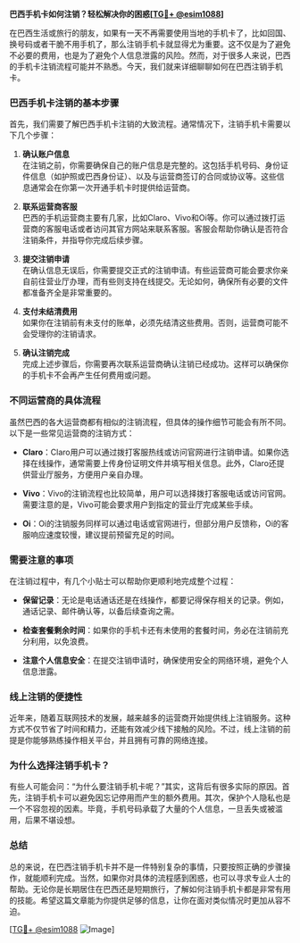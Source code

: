 **巴西手机卡如何注销？轻松解决你的困惑[[TG💪+ @esim1088](https://t.me/s/esim1088)]**

在巴西生活或旅行的朋友，如果有一天不再需要使用当地的手机卡了，比如回国、换号码或者干脆不用手机了，那么注销手机卡就显得尤为重要。这不仅是为了避免不必要的费用，也是为了避免个人信息泄露的风险。然而，对于很多人来说，巴西的手机卡注销流程可能并不熟悉。今天，我们就来详细聊聊如何在巴西注销手机卡。

### 巴西手机卡注销的基本步骤

首先，我们需要了解巴西手机卡注销的大致流程。通常情况下，注销手机卡需要以下几个步骤：

1. **确认账户信息**  
   在注销之前，你需要确保自己的账户信息是完整的。这包括手机号码、身份证件信息（如护照或巴西身份证）、以及与运营商签订的合同或协议等。这些信息通常会在你第一次开通手机卡时提供给运营商。

2. **联系运营商客服**  
   巴西的手机运营商主要有几家，比如Claro、Vivo和Oi等。你可以通过拨打运营商的客服电话或者访问其官方网站来联系客服。客服会帮助你确认是否符合注销条件，并指导你完成后续步骤。

3. **提交注销申请**  
   在确认信息无误后，你需要提交正式的注销申请。有些运营商可能会要求你亲自前往营业厅办理，而有些则支持在线提交。无论如何，确保所有必要的文件都准备齐全是非常重要的。

4. **支付未结清费用**  
   如果你在注销前有未支付的账单，必须先结清这些费用。否则，运营商可能不会受理你的注销请求。

5. **确认注销完成**  
   完成上述步骤后，你需要再次联系运营商确认注销已经成功。这样可以确保你的手机卡不会再产生任何费用或问题。

### 不同运营商的具体流程

虽然巴西的各大运营商都有相似的注销流程，但具体的操作细节可能会有所不同。以下是一些常见运营商的注销方式：

- **Claro**：Claro用户可以通过拨打客服热线或访问官网进行注销申请。如果你选择在线操作，通常需要上传身份证明文件并填写相关信息。此外，Claro还提供营业厅服务，方便用户亲自办理。

- **Vivo**：Vivo的注销流程也比较简单，用户可以选择拨打客服电话或访问官网。需要注意的是，Vivo可能会要求用户到指定的营业厅完成某些手续。

- **Oi**：Oi的注销服务同样可以通过电话或官网进行，但部分用户反馈称，Oi的客服响应速度较慢，建议提前预留充足的时间。

### 需要注意的事项

在注销过程中，有几个小贴士可以帮助你更顺利地完成整个过程：

- **保留记录**：无论是电话通话还是在线操作，都要记得保存相关的记录。例如，通话记录、邮件确认等，以备后续查询之需。

- **检查套餐剩余时间**：如果你的手机卡还有未使用的套餐时间，务必在注销前充分利用，以免浪费。

- **注意个人信息安全**：在提交注销申请时，确保使用安全的网络环境，避免个人信息泄露。

### 线上注销的便捷性

近年来，随着互联网技术的发展，越来越多的运营商开始提供线上注销服务。这种方式不仅节省了时间和精力，还能有效减少线下接触的风险。不过，线上注销的前提是你能够熟练操作相关平台，并且拥有可靠的网络连接。

### 为什么选择注销手机卡？

有些人可能会问：“为什么要注销手机卡呢？”其实，这背后有很多实际的原因。首先，注销手机卡可以避免因忘记停用而产生的额外费用。其次，保护个人隐私也是一个不容忽视的因素。毕竟，手机号码承载了大量的个人信息，一旦丢失或被滥用，后果不堪设想。

### 总结

总的来说，在巴西注销手机卡并不是一件特别复杂的事情，只要按照正确的步骤操作，就能顺利完成。当然，如果你对具体的流程感到困惑，也可以寻求专业人士的帮助。无论你是长期居住在巴西还是短期旅行，了解如何注销手机卡都是非常有用的技能。希望这篇文章能为你提供足够的信息，让你在面对类似情况时更加从容不迫。

[[TG💪+ @esim1088](https://t.me/s/esim1088) ![Image](https://i.postimg.cc/4NQfJmqS/Snipaste-2025-05-13-00-14-12.png)]